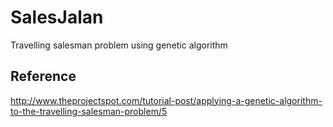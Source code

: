# SalesJalan
Travelling salesman problem using genetic algorithm

## Reference
http://www.theprojectspot.com/tutorial-post/applying-a-genetic-algorithm-to-the-travelling-salesman-problem/5
